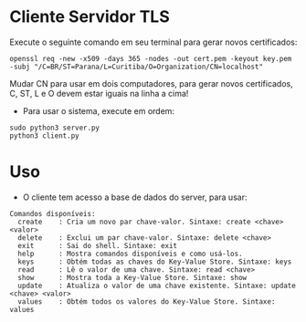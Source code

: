 # Cliente Servidor TLS

Execute o seguinte comando em seu terminal para gerar novos certificados:

    openssl req -new -x509 -days 365 -nodes -out cert.pem -keyout key.pem -subj "/C=BR/ST=Parana/L=Curitiba/O=Organization/CN=localhost"

Mudar CN para usar em dois computadores, para gerar novos certificados, C, ST, L e O devem estar iguais na linha a cima!

- Para usar o sistema, execute em ordem:

```shell
sudo python3 server.py
python3 client.py
```

# Uso

- O cliente tem acesso a base de dados do server, para usar:

```
Comandos disponíveis:
  create    : Cria um novo par chave-valor. Sintaxe: create <chave> <valor>
  delete    : Exclui um par chave-valor. Sintaxe: delete <chave>
  exit      : Sai do shell. Sintaxe: exit
  help      : Mostra comandos disponíveis e como usá-los.
  keys      : Obtém todas as chaves do Key-Value Store. Sintaxe: keys
  read      : Lê o valor de uma chave. Sintaxe: read <chave>
  show      : Mostra toda a Key-Value Store. Sintaxe: show
  update    : Atualiza o valor de uma chave existente. Sintaxe: update <chave> <valor>
  values    : Obtém todos os valores do Key-Value Store. Sintaxe: values
```
